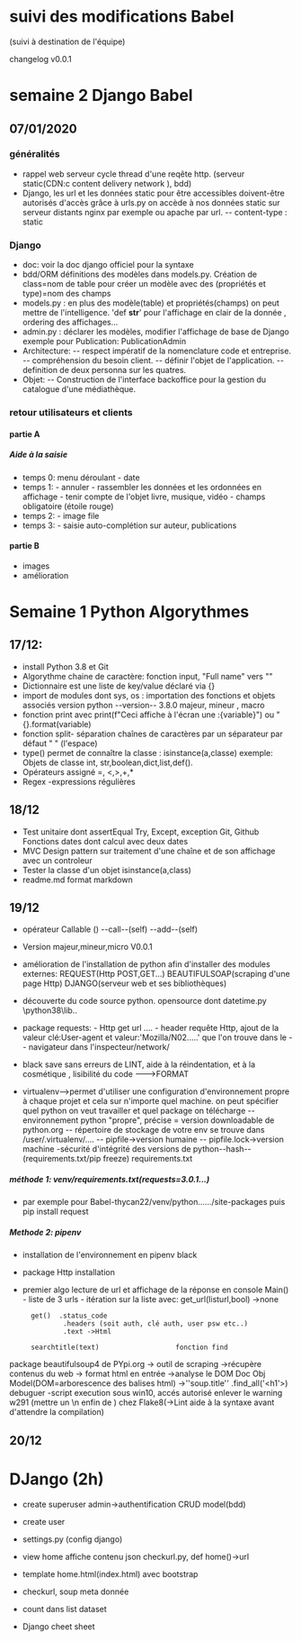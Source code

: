 # suivi des modifications Babel
(suivi à destination de l'équipe)

changelog v0.0.1

# semaine 2 Django Babel

## 07/01/2020

### généralités
- rappel web serveur cycle thread d'une reqête http.
(serveur static(CDN:c content delivery network ), bdd)
- Django, les url et les données static pour être accessibles doivent-être autorisés d'accès grâce à urls.py
on accède à nos données static sur serveur distants nginx par exemple ou apache par url.
-- content-type : static

### Django
- doc: voir la doc django officiel pour la syntaxe
- bdd/ORM définitions des modèles dans models.py. Création de class=nom de table pour créer un modèle avec des (propriétés et type)=nom des champs
- models.py : en plus des modèle(table) et propriétés(champs) on peut mettre de l'intelligence. 'def __str__' pour l'affichage en clair de la donnée , ordering des affichages... 
- admin.py : déclarer les modèles, modifier l'affichage de base de Django exemple pour Publication: PublicationAdmin 
- Architecture:
-- respect impératif de la nomenclature code et entreprise.
-- compréhension du besoin client.
-- définir l'objet de l'application.
-- definition de deux personna sur les quatres.
- Objet:
-- Construction de l'interface backoffice pour la gestion du catalogue d'une médiathèque.
### retour utilisateurs et clients
#### partie A
#####  Aide à la saisie
- temps 0: menu déroulant 
        - date
- temps 1:
        - annuler 
        - rassembler les données et les ordonnées en affichage
        - tenir compte de l'objet livre, musique, vidéo
        - champs obligatoire (étoile rouge)
- temps 2:
        - image file
- temps 3:
        - saisie auto-complétion sur auteur, publications
#### partie B
- images
- amélioration



# Semaine 1  Python Algorythmes

## 17/12:
- install Python 3.8 et Git
- Algorythme chaine de caractère: fonction input,  "Full name" vers "<firstname><middle><lastname>"
- Dictionnaire est une liste de key/value déclaré via {}
- import de modules dont sys, os : importation des fonctions et objets associés version python --version-- 3.8.0 majeur, mineur , macro
- fonction print avec print(f"Ceci affiche à l'écran une :{variable}") ou "{}.format(variable)
- fonction split- séparation chaînes de caractères par un séparateur par défaut " " (l'espace)
- type() permet de connaître la classe : isinstance(a,classe) exemple: Objets de classe int, str,boolean,dict,list,def().
- Opérateurs  assigné =, <,>,+,*
- Regex -expressions régulières


## 18/12
- Test unitaire dont assertEqual
Try, Except, exception
Git, Github
Fonctions dates dont calcul avec deux dates
- MVC Design pattern sur traitement d'une chaîne et de son affichage avec un controleur
- Tester la classe d'un objet isinstance(a,class)
- readme.md format markdown

## 19/12
- opérateur Callable () --call--(self)    --add--(self)
- Version majeur,mineur,micro V0.0.1
- amélioration de l'installation de python afin d'installer des modules externes: REQUEST(Http POST,GET...) BEAUTIFULSOAP(scraping d'une page Http) DJANGO(serveur web et ses bibliothèques)

- découverte du code source python. opensource dont datetime.py \python38\lib\..

- package requests: - Http get url ....
                   - header requête Http, ajout de la valeur clé:User-agent et valeur:'Mozilla/N02.....' que l'on trouve dans le - - navigateur dans l'inspecteur/network/

- black save sans erreurs de LINT, aide à la réindentation, et à la cosmétique , lisibilité du code --->FORMAT

- virtualenv-->permet d'utiliser une configuration d'environnement propre à chaque projet et cela sur n'importe quel machine. on peut spécifier quel python on veut travailler et quel package on télécharge
        -- environnement python "propre", précise = version downloadable de python.org
        -- répertoire de stockage de votre env se trouve dans /user/.virtualenv/....
        -- pipfile->version humaine
        -- pipfile.lock->version machine -sécurité d'intégrité des versions de python--hash--
        (requirements.txt/pip freeze) requirements.txt


##### méthode 1: venv/requirements.txt(requests=3.0.1...)
- par exemple pour Babel-thycan22/venv/python....../site-packages
puis pip install request

##### Methode 2: pipenv


- installation de l'environnement en pipenv black 

- package Http installation
- premier algo lecture de url et affichage de la réponse en console
        Main()
            - liste de 3 urls
            - itération sur la liste avec: get_url(listurl,bool)  ->none
            <attention au retour par gestion des erreurs>

        get()  .status_code 
                .headers (soit auth, clé auth, user psw etc..)
                .text ->Html

        searchtitle(text)                   fonction find
        
 package beautifulsoup4   de PYpi.org 
        -> outil de scraping ->récupère contenus du web
        -> format html en entrée
                ->analyse le DOM Doc Obj Model(DOM=arborescence des balises html)
        ->''soup.title''
                .find_all('<h1'>)
debuguer 
        -script execution sous win10, accés autorisé
                enlever le warning w291 (mettre un \n enfin de ) chez Flake8(->Lint aide à la syntaxe avant d'attendre la compilation)
## 20/12
# DJango (2h) 
 - create superuser admin->authentification CRUD model(bdd)
 - create user 
 - settings.py (config django)
 - view home affiche contenu json checkurl.py, def home()->url
 - template home.html(index.html) avec bootstrap
        
- checkurl, soup meta donnée
- count dans list dataset

- Django cheet sheet
